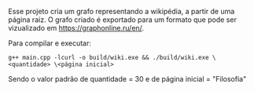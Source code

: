 Esse projeto cria um grafo representando a wikipédia, a partir de uma página raiz. O grafo criado é exportado para um formato que pode ser vizualizado em https://graphonline.ru/en/.

Para compilar e executar:

    g++ main.cpp -lcurl -o build/wiki.exe && ./build/wiki.exe \<quantidade> \<página inicial>

Sendo o valor padrão de quantidade = 30 e de página inicial = "Filosofia"
